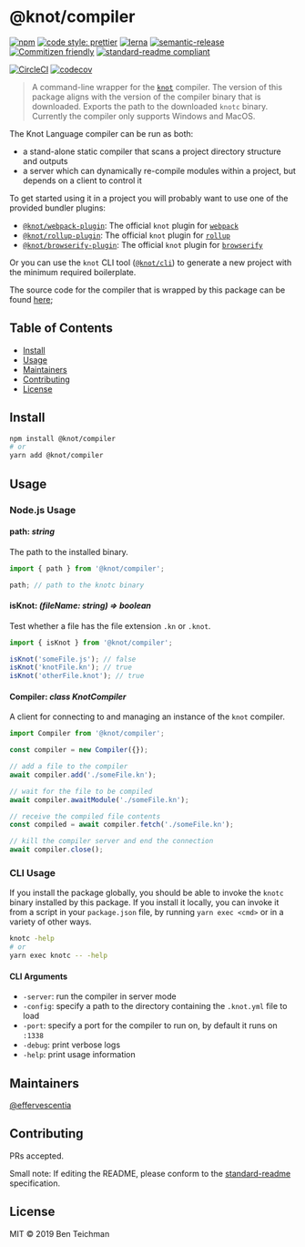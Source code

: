 # @knot/compiler

[![npm](https://img.shields.io/npm/v/@knot/compiler?style=flat-square)](http://npm.im/@knot/compiler)
[![code style: prettier](https://img.shields.io/badge/code_style-prettier-ff69b4.svg?style=flat-square)](https://github.com/prettier/prettier)
[![lerna](https://img.shields.io/badge/maintained%20with-lerna-cc00ff.svg?style=flat-square)](https://lerna.js.org/)
[![semantic-release](https://img.shields.io/badge/%20%20%F0%9F%93%A6%F0%9F%9A%80-semantic--release-e10079.svg?style=flat-square)](https://github.com/semantic-release/semantic-release)
[![Commitizen friendly](https://img.shields.io/badge/commitizen-friendly-brightgreen.svg?style=flat-square)](http://commitizen.github.io/cz-cli/)
[![standard-readme compliant](https://img.shields.io/badge/standard--readme-OK-green.svg?style=flat-square)](https://github.com/RichardLitt/standard-readme)

[![CircleCI](https://img.shields.io/circleci/build/gh/effervescentia/knot?style=flat-square&token=c6d265c2c3ae9fea01043c75299974616b6498b0)](https://circleci.com/gh/effervescentia/knot)
[![codecov](https://codecov.io/gh/effervescentia/knot/branch/master/graph/badge.svg?flag=compiler)](https://codecov.io/gh/effervescentia/knot)

> A command-line wrapper for the [`knot`](https://github.com/effervescentia/knot) compiler.
> The version of this package aligns with the version of the compiler binary that is downloaded.
> Exports the path to the downloaded `knotc` binary.
> Currently the compiler only supports Windows and MacOS.

The Knot Language compiler can be run as both:

- a stand-alone static compiler that scans a project directory structure and outputs
- a server which can dynamically re-compile modules within a project, but depends on a client to control it

To get started using it in a project you will probably want to use one of the provided bundler plugins:

- [`@knot/webpack-plugin`](http://npm.im/@knot/webpack-plugin): The official `knot` plugin for [`webpack`](https://webpack.js.org/)
- [`@knot/rollup-plugin`](http://npm.im/@knot/rollup-plugin): The official `knot` plugin for [`rollup`](https://rollupjs.org/)
- [`@knot/browserify-plugin`](http://npm.im/@knot/browserify-plugin): The official `knot` plugin for [`browserify`](http://browserify.org/)

Or you can use the `knot` CLI tool ([`@knot/cli`](http://npm.im/@knot/cli)) to generate a new project with the minimum required boilerplate.

The source code for the compiler that is wrapped by this package can be found [here](https://github.com/effervescentia/knot/tree/master/compiler);

## Table of Contents

- [Install](#install)
- [Usage](#usage)
- [Maintainers](#maintainers)
- [Contributing](#contributing)
- [License](#license)

## Install

```sh
npm install @knot/compiler
# or
yarn add @knot/compiler
```

## Usage

### Node.js Usage

#### path: _string_

The path to the installed binary.

```ts
import { path } from '@knot/compiler';

path; // path to the knotc binary
```

#### isKnot: _(fileName: string) => boolean_

Test whether a file has the file extension `.kn` or `.knot`.

```ts
import { isKnot } from '@knot/compiler';

isKnot('someFile.js'); // false
isKnot('knotFile.kn'); // true
isKnot('otherFile.knot'); // true
```

#### Compiler: _class KnotCompiler_

A client for connecting to and managing an instance of the `knot` compiler.

```ts
import Compiler from '@knot/compiler';

const compiler = new Compiler({});

// add a file to the compiler
await compiler.add('./someFile.kn');

// wait for the file to be compiled
await compiler.awaitModule('./someFile.kn');

// receive the compiled file contents
const compiled = await compiler.fetch('./someFile.kn');

// kill the compiler server and end the connection
await compiler.close();
```

### CLI Usage

If you install the package globally, you should be able to invoke the `knotc` binary installed by this package.
If you install it locally, you can invoke it from a script in your `package.json` file, by running `yarn exec <cmd>`
or in a variety of other ways.

```sh
knotc -help
# or
yarn exec knotc -- -help
```

#### CLI Arguments

- `-server`: run the compiler in server mode
- `-config`: specify a path to the directory containing the `.knot.yml` file to load
- `-port`: specify a port for the compiler to run on, by default it runs on `:1338`
- `-debug`: print verbose logs
- `-help`: print usage information

## Maintainers

[@effervescentia](https://github.com/effervescentia)

## Contributing

PRs accepted.

Small note: If editing the README, please conform to the [standard-readme](https://github.com/RichardLitt/standard-readme) specification.

## License

MIT © 2019 Ben Teichman
